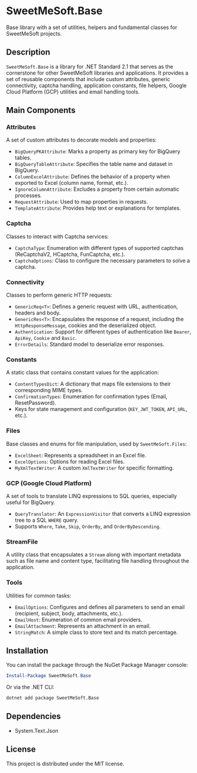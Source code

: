 # SweetMeSoft.Base

Base library with a set of utilities, helpers and fundamental classes for SweetMeSoft projects.

## Description

`SweetMeSoft.Base` is a library for .NET Standard 2.1 that serves as the cornerstone for other SweetMeSoft libraries and applications. It provides a set of reusable components that include custom attributes, generic connectivity, captcha handling, application constants, file helpers, Google Cloud Platform (GCP) utilities and email handling tools.

## Main Components

### Attributes

A set of custom attributes to decorate models and properties:
-   `BigQueryPKAttribute`: Marks a property as primary key for BigQuery tables.
-   `BigQueryTableAttribute`: Specifies the table name and dataset in BigQuery.
-   `ColumnExcelAttribute`: Defines the behavior of a property when exported to Excel (column name, format, etc.).
-   `IgnoreColumnAttribute`: Excludes a property from certain automatic processes.
-   `RequestAttribute`: Used to map properties in requests.
-   `TemplateAttribute`: Provides help text or explanations for templates.

### Captcha

Classes to interact with Captcha services:
-   `CaptchaType`: Enumeration with different types of supported captchas (ReCaptchaV2, HCaptcha, FunCaptcha, etc.).
-   `CaptchaOptions`: Class to configure the necessary parameters to solve a captcha.

### Connectivity

Classes to perform generic HTTP requests:
-   `GenericReq<T>`: Defines a generic request with URL, authentication, headers and body.
-   `GenericRes<T>`: Encapsulates the response of a request, including the `HttpResponseMessage`, cookies and the deserialized object.
-   `Authentication`: Support for different types of authentication like `Bearer`, `ApiKey`, `Cookie` and `Basic`.
-   `ErrorDetails`: Standard model to deserialize error responses.

### Constants

A static class that contains constant values for the application:
-   `ContentTypesDict`: A dictionary that maps file extensions to their corresponding MIME types.
-   `ConfirmationTypes`: Enumeration for confirmation types (Email, ResetPassword).
-   Keys for state management and configuration (`KEY_JWT_TOKEN`, `API_URL`, etc.).

### Files

Base classes and enums for file manipulation, used by `SweetMeSoft.Files`:
-   `ExcelSheet`: Represents a spreadsheet in an Excel file.
-   `ExcelOptions`: Options for reading Excel files.
-   `MyXmlTextWriter`: A custom `XmlTextWriter` for specific formatting.

### GCP (Google Cloud Platform)

A set of tools to translate LINQ expressions to SQL queries, especially useful for BigQuery.
-   `QueryTranslator`: An `ExpressionVisitor` that converts a LINQ expression tree to a SQL `WHERE` query.
-   Supports `Where`, `Take`, `Skip`, `OrderBy`, and `OrderByDescending`.

### StreamFile

A utility class that encapsulates a `Stream` along with important metadata such as file name and content type, facilitating file handling throughout the application.

### Tools

Utilities for common tasks:
-   `EmailOptions`: Configures and defines all parameters to send an email (recipient, subject, body, attachments, etc.).
-   `EmailHost`: Enumeration of common email providers.
-   `EmailAttachment`: Represents an attachment in an email.
-   `StringMatch`: A simple class to store text and its match percentage.

## Installation

You can install the package through the NuGet Package Manager console:

```powershell
Install-Package SweetMeSoft.Base
```

Or via the .NET CLI:

```bash
dotnet add package SweetMeSoft.Base
```

## Dependencies

-   System.Text.Json

## License

This project is distributed under the MIT license.